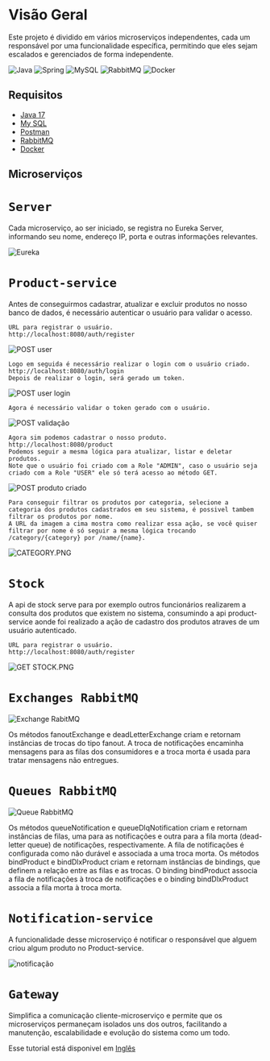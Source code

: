 # Visão Geral
Este projeto é dividido em vários microserviços independentes, cada um responsável por uma funcionalidade específica, permitindo que eles sejam escalados e gerenciados de forma independente.

![Java](https://img.shields.io/badge/java-%23ED8B00.svg?style=for-the-badge&logo=openjdk&logoColor=white) ![Spring](https://img.shields.io/badge/spring-%236DB33F.svg?style=for-the-badge&logo=spring&logoColor=white) ![MySQL](https://img.shields.io/badge/mysql-%2300f.svg?style=for-the-badge&logo=mysql&logoColor=white) ![RabbitMQ](https://img.shields.io/badge/Rabbitmq-FF6600?style=for-the-badge&logo=rabbitmq&logoColor=white) ![Docker](https://img.shields.io/badge/docker-%230db7ed.svg?style=for-the-badge&logo=docker&logoColor=white)


## Requisitos
- [Java 17](https://www.oracle.com/java/technologies/downloads/#jdk17-windows)
- [My SQL](https://www.mysql.com/downloads/)
- [Postman](https://www.postman.com/downloads)
- [RabbitMQ](https://www.rabbitmq.com/download.html)
- [Docker](https://www.docker.com/products/docker-desktop/)

## Microserviços

# `Server`

Cada microserviço, ao ser iniciado, se registra no Eureka Server, informando seu nome, endereço IP, porta e outras informações relevantes.

![Eureka](https://github.com/Viniciu-s/microservices/assets/84327394/a887792a-0bc2-425d-80ba-eae78f6803b8)


# `Product-service`

Antes de conseguirmos cadastrar, atualizar e excluir produtos no nosso banco de dados, é necessário autenticar o usuário para validar o acesso.


```
URL para registrar o usuário.
http://localhost:8080/auth/register
```
![POST user](https://github.com/Viniciu-s/microservices/assets/84327394/c3da089c-c65e-48ef-8f1f-71a539bd4b12)

```
Logo em seguida é necessário realizar o login com o usuário criado.
http://localhost:8080/auth/login
Depois de realizar o login, será gerado um token.
```
![POST user login](https://github.com/Viniciu-s/microservices/assets/84327394/019e3da0-d73b-408f-8f91-771137390f45)

```
Agora é necessário validar o token gerado com o usuário.
```
![POST validação](https://github.com/Viniciu-s/microservices/assets/84327394/944de9ab-183c-44fc-b80e-a4f456e401df)

```
Agora sim podemos cadastrar o nosso produto.
http://localhost:8080/product
Podemos seguir a mesma lógica para atualizar, listar e deletar produtos.
Note que o usuário foi criado com a Role "ADMIN", caso o usuário seja criado com a Role "USER" ele só terá acesso ao método GET.
```
![POST produto criado](https://github.com/Viniciu-s/microservices/assets/84327394/813e0c50-4584-49d9-bcd7-fd878cc829b7)

```
Para conseguir filtrar os produtos por categoria, selecione a categoria dos produtos cadastrados em seu sistema, é possivel tambem filtrar os produtos por nome.
A URL da imagem a cima mostra como realizar essa ação, se você quiser filtrar por nome é só seguir a mesma lógica trocando /category/{category} por /name/{name}.
```
![CATEGORY.PNG](..%2Fread.me%2FMICROSERVICES%2FCATEGORY.PNG)


# `Stock`
A api de stock serve para por exemplo outros funcionários realizarem a consulta dos produtos que existem no sistema, consumindo a api product-service aonde foi realizado a ação de cadastro dos produtos atraves de um usuário autenticado.

```
URL para registrar o usuário.
http://localhost:8080/auth/register
```
![GET STOCK.PNG](..%2Fread.me%2FMICROSERVICES%2FGET%20STOCK.PNG)


# `Exchanges RabbitMQ`

![Exchange RabitMQ](https://github.com/Viniciu-s/microservices/assets/84327394/45d67cf2-0933-4174-897a-4f6cac8aceae)

Os métodos fanoutExchange e deadLetterExchange criam e retornam instâncias de trocas do tipo fanout. A troca de notificações encaminha mensagens para as filas dos consumidores e a troca morta é usada para tratar mensagens não entregues.


# `Queues RabbitMQ`

![Queue RabbitMQ](https://github.com/Viniciu-s/microservices/assets/84327394/c110f0f6-935e-45e3-91e0-ae7093065693)

Os métodos queueNotification e queueDlqNotification criam e retornam instâncias de filas, uma para as notificações e outra para a fila morta (dead-letter queue) de notificações, respectivamente. A fila de notificações é configurada como não durável e associada a uma troca morta.
Os métodos bindProduct e bindDlxProduct criam e retornam instâncias de bindings, que definem a relação entre as filas e as trocas. O binding bindProduct associa a fila de notificações à troca de notificações e o binding bindDlxProduct associa a fila morta à troca morta.

# `Notification-service`

A funcionalidade desse microserviço é notificar o responsável que alguem criou algum produto no Product-service.

![notificação](https://github.com/Viniciu-s/microservices/assets/84327394/6ffe82f5-bf4c-4d42-897c-79605bffdb3d)



# `Gateway`

Simplifica a comunicação cliente-microserviço e permite que os microserviços permaneçam isolados uns dos outros, facilitando a manutenção, escalabilidade e evolução do sistema como um todo.

Esse tutorial está disponivel em [Inglês](README.md)
